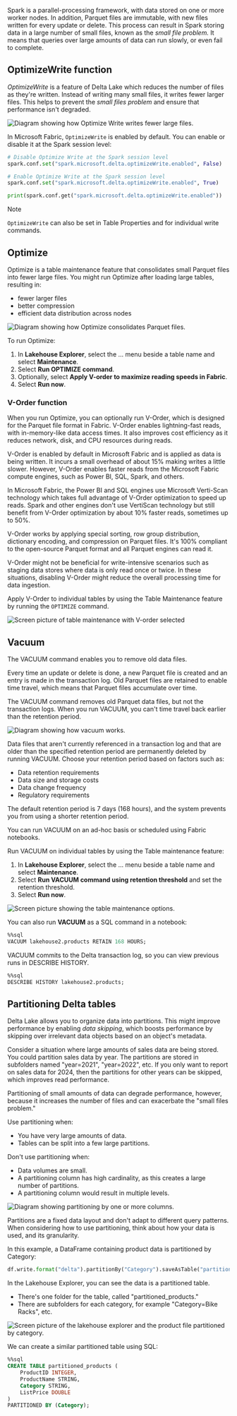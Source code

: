 Spark is a parallel-processing framework, with data stored on one or more worker nodes. In addition, Parquet files are immutable, with new files written for every update or delete. This process can result in Spark storing data in a large number of small files, known as the *small file problem.* It means that queries over large amounts of data can run slowly, or even fail to complete.

## OptimizeWrite function

*OptimizeWrite* is a feature of Delta Lake which reduces the number of files as they're written. Instead of writing many small files, it writes fewer larger files. This helps to prevent the *small files problem* and ensure that performance isn't degraded.

![Diagram showing how Optimize Write writes fewer large files.](../media/optimize-write.png)

In Microsoft Fabric, `OptimizeWrite` is enabled by default. You can enable or disable it at the Spark session level:

``` Python
# Disable Optimize Write at the Spark session level
spark.conf.set("spark.microsoft.delta.optimizeWrite.enabled", False)

# Enable Optimize Write at the Spark session level
spark.conf.set("spark.microsoft.delta.optimizeWrite.enabled", True)

print(spark.conf.get("spark.microsoft.delta.optimizeWrite.enabled"))
```

> [!NOTE]
> `OptimizeWrite` can also be set in Table Properties and for individual write commands.

## Optimize

Optimize is a table maintenance feature that consolidates small Parquet files into fewer large files. You might run Optimize after loading large tables, resulting in:

* fewer larger files
* better compression
* efficient data distribution across nodes

![Diagram showing how Optimize consolidates Parquet files.](../media/optimize-command.png)

To run Optimize:

1. In **Lakehouse Explorer**, select the ... menu beside a table name and select **Maintenance**.
1. Select **Run OPTIMIZE command**.
1. Optionally, select **Apply V-order to maximize reading speeds in Fabric**.
1. Select **Run now**.

### V-Order function

When you run Optimize, you can optionally run V-Order, which is designed for the Parquet file format in Fabric. V-Order enables lightning-fast reads, with in-memory-like data access times. It also improves cost efficiency as it reduces network, disk, and CPU resources during reads.

V-Order is enabled by default in Microsoft Fabric and is applied as data is being written. It incurs a small overhead of about 15% making writes a little slower. However, V-Order enables faster reads from the Microsoft Fabric compute engines, such as Power BI, SQL, Spark, and others.

In Microsoft Fabric, the Power BI and SQL engines use Microsoft Verti-Scan technology which takes full advantage of V-Order optimization to speed up reads. Spark and other engines don't use VertiScan technology but still benefit from V-Order optimization by about 10% faster reads, sometimes up to 50%.
<!-- verti-scan or vertiscan? both are used in these sentences. -->
V-Order works by applying special sorting, row group distribution, dictionary encoding, and compression on Parquet files. It's 100% compliant to the open-source Parquet format and all Parquet engines can read it.

V-Order might not be beneficial for write-intensive scenarios such as staging data stores where data is only read once or twice. In these situations, disabling V-Order might reduce the overall processing time for data ingestion.

Apply V-Order to individual tables by using the Table Maintenance feature by running the `OPTIMIZE` command.

![Screen picture of table maintenance with V-order selected](../media/table-maintenance-v-order.png)

## Vacuum

The VACUUM command enables you to remove old data files.

Every time an update or delete is done, a new Parquet file is created and an entry is made in the transaction log. Old Parquet files are retained to enable time travel, which means that Parquet files accumulate over time.

The VACUUM command removes old Parquet data files, but not the transaction logs. When you run VACUUM, you can't time travel back earlier than the retention period.

![Diagram showing how vacuum works.](../media/how-vacuum-works.png)

Data files that aren't currently referenced in a transaction log and that are older than the specified retention period are permanently deleted by running VACUUM. Choose your retention period based on factors such as:

* Data retention requirements
* Data size and storage costs
* Data change frequency
* Regulatory requirements

The default retention period is 7 days (168 hours), and the system prevents you from using a shorter retention period.

You can run VACUUM on an ad-hoc basis or scheduled using Fabric notebooks.

Run VACUUM on individual tables by using the Table maintenance feature:

1. In **Lakehouse Explorer**, select the ... menu beside a table name and select **Maintenance**.
1. Select **Run VACUUM command using retention threshold** and set the retention threshold.
1. Select **Run now**.

![Screen picture showing the table maintenance options.](../media/table-maintenance-vacuum.png)

You can also run **VACUUM** as a SQL command in a notebook:

```SQL
%%sql
VACUUM lakehouse2.products RETAIN 168 HOURS;
```

VACUUM commits to the Delta transaction log, so you can view previous runs in DESCRIBE HISTORY.

```SQL
%%sql
DESCRIBE HISTORY lakehouse2.products;
```

## Partitioning Delta tables

Delta Lake allows you to organize data into partitions. This might improve performance by enabling *data skipping*, which boosts performance by skipping over irrelevant data objects based on an object's metadata.

Consider a situation where large amounts of sales data are being stored. You could partition sales data by year. The partitions are stored in subfolders named "year=2021", "year=2022", etc. If you only want to report on sales data for 2024, then the partitions for other years can be skipped, which improves read performance.

Partitioning of small amounts of data can degrade performance, however, because it increases the number of files and can exacerbate the "small files problem."

Use partitioning when:

* You have very large amounts of data.
* Tables can be split into a few large partitions.

Don't use partitioning when:

* Data volumes are small.
* A partitioning column has high cardinality, as this creates a large number of partitions.
* A partitioning column would result in multiple levels.

![Diagram showing partitioning by one or more columns.](../media/partitioning.png)

Partitions are a fixed data layout and don't adapt to different query patterns. When considering how to use partitioning, think about how your data is used, and its granularity.

In this example, a DataFrame containing product data is partitioned by Category:

```python
df.write.format("delta").partitionBy("Category").saveAsTable("partitioned_products", path="abfs_path/partitioned_products")
```

In the Lakehouse Explorer, you can see the data is a partitioned table.

* There's one folder for the table, called "partitioned_products."
* There are subfolders for each category, for example "Category=Bike Racks", etc.

![Screen picture of the lakehouse explorer and the product file partitioned by category.](../media/explorer-partitioned-table.png)

We can create a similar partitioned table using SQL:

```SQL
%%sql
CREATE TABLE partitioned_products (
    ProductID INTEGER,
    ProductName STRING,
    Category STRING,
    ListPrice DOUBLE
)
PARTITIONED BY (Category);
```